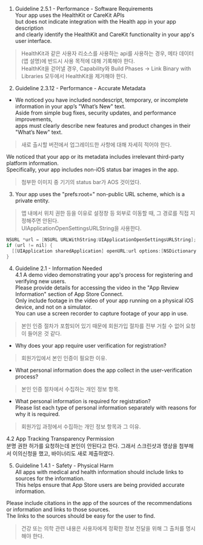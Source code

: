 1. Guideline 2.5.1 - Performance - Software Requirements  
Your app uses the HealthKit or CareKit APIs  
but does not indicate integration with the Health app in your app description  
and clearly identify the HealthKit and CareKit functionality in your app's user interface.  
  
> HealthKit과 같은 사용자 리소스를 사용하는 api를 사용하는 경우, 메타 데이터(앱 설명)에 반드시 사용 목적에 대해 기록해야 한다.  
> HealthKit을 걷어낼 경우, Capability와 Build Phases -> Link Binary with Libraries 모두에서 HealthKit을 제거해야 한다.  
  
2. Guideline 2.3.12 - Performance - Accurate Metadata  
- We noticed you have included nondescript, temporary, or incomplete information in your app’s "What’s New" text.  
Aside from simple bug fixes, security updates, and performance improvements,  
apps must clearly describe new features and product changes in their "What’s New" text.  
  
> 새로 출시할 버전에서 업그레이드한 사항에 대해 자세히 적어야 한다.  
  
We noticed that your app or its metadata includes irrelevant third-party platform information.  
Specifically, your app includes non-iOS status bar images in the app.  
  
> 첨부한 이미지 중 기기의 status bar가 AOS 것이었다.  
  
3. Your app uses the "prefs:root=" non-public URL scheme, which is a private entity.  

> 앱 내에서 위치 권한 등을 이유로 설정창 등 외부로 이동할 때, 그 경로를 직접 지정해주면 안된다.  
> UIApplicationOpenSettingsURLString을 사용한다.  
  
```Objective-C
NSURL *url = [NSURL URLWithString:UIApplicationOpenSettingsURLString];
if (url != nil) {
  [[UIApplication sharedApplication] openURL:url options:[NSDictionary new] completionHandler:nil];
}
```  
  
4. Guideline 2.1 - Information Needed  
4.1 A demo video demonstrating your app's process for registering and verifying new users.  
Please provide details for accessing the video in the "App Review Information" section of App Store Connect.  
Only include footage in the video of your app running on a physical iOS device, and not on a simulator.  
You can use a screen recorder to capture footage of your app in use.  
  
> 본인 인증 절차가 포함되어 있기 때문에 회원가입 절차를 전부 거칠 수 없어 요청이 들어온 것 같다.  
  
- Why does your app require user verification for registration?  

> 회원가입에서 본인 인증이 필요한 이유.  
  
- What personal information does the app collect in the user-verification process?  

> 본인 인증 절차에서 수집하는 개인 정보 항목.  
  
- What personal information is required for registration?  
Please list each type of personal information separately with reasons for why it is required.  

> 회원가입 과정에서 수집하는 개인 정보 항목과 그 이유.  
  
  
4.2 App Tracking Transparency Permission  
분명 권한 허가를 요청하는데 본인이 안된다고 한다. 그래서 스크린샷과 영상을 첨부해서 이의신청을 했고, 바이너리도 새로 제출하였다.
  
  
5. Guideline 1.4.1 - Safety - Physical Harm  
All apps with medical and health information should include links to sources for the information.  
This helps ensure that App Store users are being provided accurate information.  
  
Please include citations in the app of the sources of the recommendations or information and links to those sources.  
The links to the sources should be easy for the user to find.  
  
> 건강 또는 의학 관련 내용은 사용자에게 정확한 정보 전달을 위해 그 출처를 명시해야 한다.  